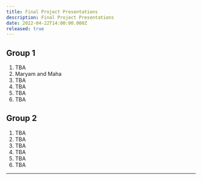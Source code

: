```yaml
---
title: Final Project Presentations
description: Final Project Presentations
date: 2022-04-22T14:00:00.000Z
released: true
---
```


## Group 1
1. TBA
2. Maryam and Maha
3. TBA
4. TBA
5. TBA
6. TBA

## Group 2
1. TBA
2. TBA
3. TBA
4. TBA
5. TBA
6. TBA

---